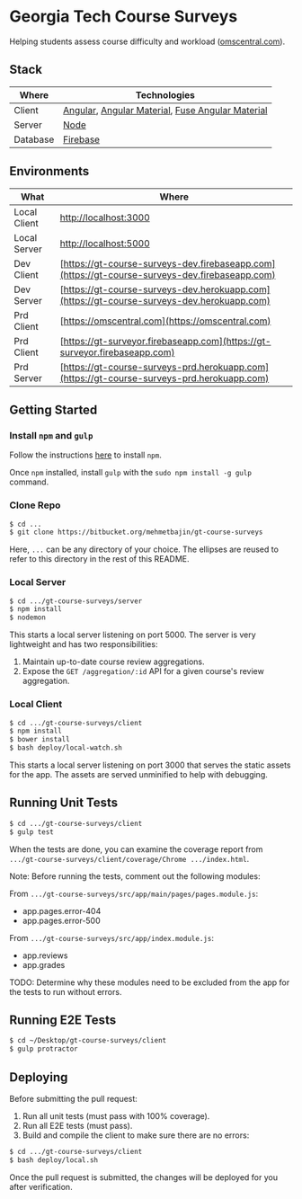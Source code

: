 
# Georgia Tech Course Surveys

Helping students assess course difficulty and workload ([omscentral.com](https://omscentral.com)).

## Stack

| Where    | Technologies |
|----------|--------------|
| Client   | [Angular](https://angularjs.org), [Angular Material](https://material.angularjs.org), [Fuse Angular Material](fuse-angular-material.withinpixels.com) |
| Server   | [Node](https://nodejs.org) |
| Database | [Firebase](https://firebase.google.com) |

## Environments

| What         | Where |
|--------------|-------|
| Local Client | [http://localhost:3000](http://localhost:3000) |
| Local Server | [http://localhost:5000](http://localhost:5000) |
| Dev Client   | [https://gt-course-surveys-dev.firebaseapp.com](https://gt-course-surveys-dev.firebaseapp.com) |
| Dev Server   | [https://gt-course-surveys-dev.herokuapp.com](https://gt-course-surveys-dev.herokuapp.com) |
| Prd Client   | [https://omscentral.com](https://omscentral.com) |
| Prd Client   | [https://gt-surveyor.firebaseapp.com](https://gt-surveyor.firebaseapp.com) |
| Prd Server   | [https://gt-course-surveys-prd.herokuapp.com](https://gt-course-surveys-prd.herokuapp.com) |

## Getting Started

### Install `npm` and `gulp`

Follow the instructions [here](https://docs.npmjs.com/getting-started/installing-node) to install `npm`.

Once `npm` installed, install `gulp` with the `sudo npm install -g gulp` command.

### Clone Repo

```bash
$ cd ...
$ git clone https://bitbucket.org/mehmetbajin/gt-course-surveys
```

Here, `...` can be any directory of your choice. The ellipses are reused to refer to this directory in the rest of this README.

### Local Server

```bash
$ cd .../gt-course-surveys/server
$ npm install
$ nodemon
```

This starts a local server listening on port 5000. The server is very lightweight and has two responsibilities:

1. Maintain up-to-date course review aggregations.
2. Expose the `GET /aggregation/:id` API for a given course's review aggregation.

### Local Client

```bash
$ cd .../gt-course-surveys/client
$ npm install
$ bower install
$ bash deploy/local-watch.sh
```

This starts a local server listening on port 3000 that serves the static assets for the app.
The assets are served unminified to help with debugging.

## Running Unit Tests

```bash
$ cd .../gt-course-surveys/client
$ gulp test
```

When the tests are done, you can examine the coverage report from `.../gt-course-surveys/client/coverage/Chrome .../index.html`.

Note: Before running the tests, comment out the following modules:

From `.../gt-course-surveys/src/app/main/pages/pages.module.js`:

* app.pages.error-404
* app.pages.error-500

From `.../gt-course-surveys/src/app/index.module.js`:

* app.reviews
* app.grades

TODO: Determine why these modules need to be excluded from the app for the tests to run without errors.

## Running E2E Tests

```bash
$ cd ~/Desktop/gt-course-surveys/client
$ gulp protractor
```

## Deploying

Before submitting the pull request:

1. Run all unit tests (must pass with 100% coverage).
2. Run all E2E tests (must pass).
3. Build and compile the client to make sure there are no errors:

```bash
$ cd .../gt-course-surveys/client
$ bash deploy/local.sh
```

Once the pull request is submitted, the changes will be deployed for you after verification.
